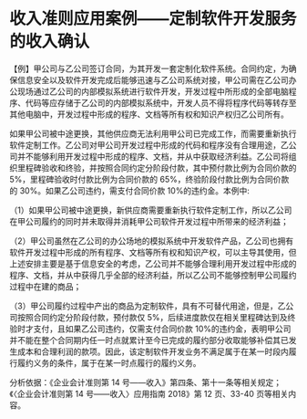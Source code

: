 # 收入准则应用案例——定制软件开发服务的收入确认

【例】甲公司与乙公司签订合同，为其开发一套定制化软件系统。合同约定，为确保信息安全以及软件开发完成后能够迅速与乙公司系统对接，甲公司需在乙公司办公现场通过乙公司的内部模拟系统进行软件开发，开发过程中所形成的全部电脑程序、代码等应存储于乙公司的内部模拟系统中，开发人员不得将程序代码等转存至其他电脑中，开发过程中形成的程序、文档等所有权和知识产权归乙公司所有。

如果甲公司被中途更换，其他供应商无法利用甲公司已完成工作，而需要重新执行软件定制工作。乙公司对甲公司开发过程中形成的代码和程序没有合理用途，乙公司并不能够利用开发过程中形成的程序、文档，并从中获取经济利益。乙公司将组织里程碑验收和终验，并按照合同约定分阶段付款，其中预付款比例为合同价款的 5%，里程碑验收时付款比例为合同价款的 65%，终验阶段付款比例为合同价款的 30%。如果乙公司违约，需支付合同价款 10%的违约金。本例中:

（1）如果甲公司被中途更换，新供应商需要重新执行软件定制工作，所以乙公司在甲公司履约的同时并未取得并消耗甲公司软件开发过程中所带来的经济利益；

（2）甲公司虽然在乙公司的办公场地的模拟系统中开发软件产品，乙公司也拥有软件开发过程中形成的所有程序、文档等所有权和知识产权，可以主导其使用，但上述安排主要是基于信息安全的考虑，乙公司并不能够合理利用开发过程中形成的程序、文档，并从中获得几乎全部的经济利益，所以乙公司不能够控制甲公司履约过程中在建的商品；

（3）甲公司履约过程中产出的商品为定制软件，具有不可替代用途，但是，乙公司按照合同约定分阶段付款，预付款仅 5%，后续进度款仅在相关里程碑达到及终验时才支付，且如果乙公司违约，仅需支付合同价款 10%的违约金，表明甲公司并不能在整个合同期内任一时点就累计至今已完成的履约部分收取能够补偿其已发生成本和合理利润的款项。因此，该定制软件开发业务不满足属于在某一时段内履行履约义务的条件，属于在某一时点履行的履约义务。

分析依据：《企业会计准则第 14 号——收入》第四条、第十一条等相关规定；《〈企业会计准则第 14 号——收入〉应用指南 2018》第 12 页、33-40 页等相关内容。